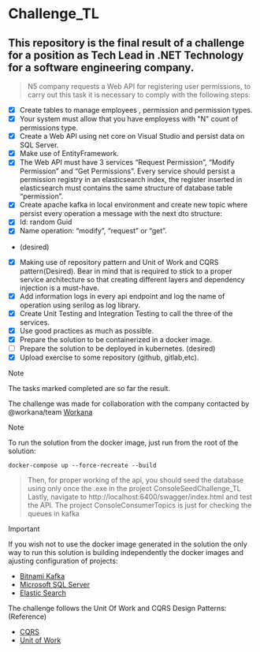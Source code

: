 # Challenge_TL
## This repository is the final result of a challenge for a position as Tech Lead in .NET Technology for a software engineering company.

> N5 company requests a Web API for registering user permissions, to carry out this task it is necessary to comply with the following steps:
- [x] Create tables to manage employees , permission and permission types.
- [x] Your system must allow that you have employess with "N" count of permissions type.
- [x] Create a Web API using net core on Visual Studio and persist data on SQL Server.
- [x] Make use of EntityFramework.
- [x] The Web API must have 3 services “Request Permission”, “Modify Permission” and “Get Permissions”. Every service should persist a permission registry in an elasticsearch index, the register inserted in elasticsearch must contains the same structure of database table “permission”.
- [x] Create apache kafka in local environment and create new topic where persist every operation a message with the next dto structure:
- [x] Id: random Guid
- [x] Name operation: “modify”, “request” or “get”.
- (desired)
- [x] Making use of repository pattern and Unit of Work and CQRS pattern(Desired). Bear in mind that is required to stick to a proper service architecture so that creating different layers and dependency injection is a must-have.
- [x] Add information logs in every api endpoint and log the name of operation using serilog as log library.
- [x] Create Unit Testing and Integration Testing to call the three of the services.
- [x] Use good practices as much as possible.
- [x] Prepare the solution to be containerized in a docker image.
- [ ] Prepare the solution to be deployed in kubernetes. (desired)
- [x] Upload exercise to some repository (github, gitlab,etc).

> [!NOTE]
> The tasks marked completed are so far the result.

The challenge was made for collaboration with the company contacted by @workana/team [Workana](https://www.workana.com/es)

> [!NOTE]
> To run the solution from the docker image, just run from the root of the solution:
```
docker-compose up --force-recreate --build
```
> Then, for proper working of the api, you should seed the database using only once the .exe in the project ConsoleSeedChallenge_TL
> Lastly, navigate to http://localhost:6400/swagger/index.html and test the API. The project ConsoleConsumerTopics is just for checking the queues in kafka

> [!IMPORTANT]
> If you wish not to use the docker image generated in the solution the only way to run this solution is building independently the docker images and ajusting configuration of projects:
- [Bitnami Kafka](https://hub.docker.com/r/bitnami/kafka/#!)
- [Microsoft SQL Server](https://hub.docker.com/_/microsoft-mssql-server)
- [Elastic Search](https://www.elastic.co/guide/en/elasticsearch/reference/current/docker.html)

The challenge follows the Unit Of Work and CQRS Design Patterns:
(Reference)
- [CQRS](https://learn.microsoft.com/en-us/azure/architecture/patterns/cqrs)
- [Unit of Work](https://learn.microsoft.com/en-us/archive/msdn-magazine/2009/june/the-unit-of-work-pattern-and-persistence-ignorance)
